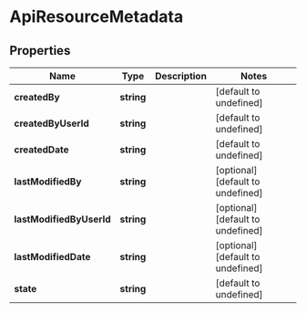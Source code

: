 # ApiResourceMetadata

## Properties
| Name | Type | Description | Notes |
| ------------ | ------------- | ------------- | ------------- |
| **createdBy** | **string** |  | [default to undefined] |
| **createdByUserId** | **string** |  | [default to undefined] |
| **createdDate** | **string** |  | [default to undefined] |
| **lastModifiedBy** | **string** |  | [optional] [default to undefined] |
| **lastModifiedByUserId** | **string** |  | [optional] [default to undefined] |
| **lastModifiedDate** | **string** |  | [optional] [default to undefined] |
| **state** | **string** |  | [default to undefined] |



